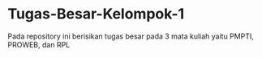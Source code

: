# Tugas-Besar-Kelompok-1
Pada repository ini berisikan tugas besar pada 3 mata kuliah yaitu PMPTI, PROWEB, dan RPL 
